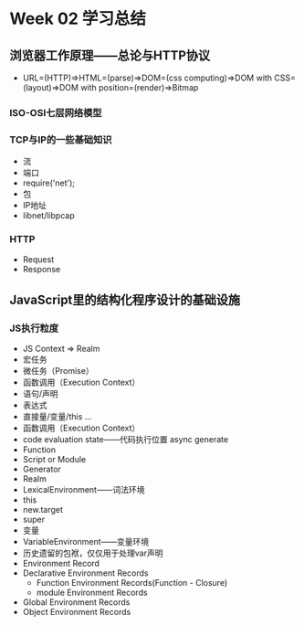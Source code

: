 # Week 02 学习总结
## 浏览器工作原理——总论与HTTP协议
- URL=(HTTP)=>HTML=(parse)=>DOM=(css computing)=>DOM with CSS=(layout)=>DOM with position=(render)=>Bitmap

### ISO-OSI七层网络模型



### TCP与IP的一些基础知识
- 流
- 端口
- require('net');
- 包
- IP地址
- libnet/libpcap

### HTTP
- Request
- Response

## JavaScript里的结构化程序设计的基础设施

### JS执行粒度
- JS Context => Realm
- 宏任务
- 微任务（Promise）
- 函数调用（Execution Context）
- 语句/声明
- 表达式
- 直接量/变量/this ...
- 函数调用（Execution Context）
- code evaluation state——代码执行位置 async generate
- Function
- Script or Module
- Generator
- Realm
- LexicalEnvironment——词法环境
- this
- new.target
- super
- 变量
- VariableEnvironment——变量环境
- 历史遗留的包袱，仅仅用于处理var声明
- Environment Record
- Declarative Environment Records
    - Function Environment Records(Function - Closure)
    - module Environment Records
- Global Environment Records
- Object Environment Records